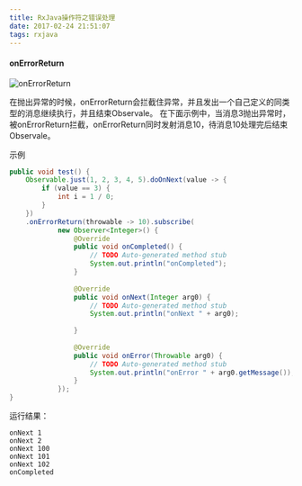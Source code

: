 ```yaml
---
title: RxJava操作符之错误处理
date: 2017-02-24 21:51:07
tags: rxjava
---
```

#### onErrorReturn
![onErrorReturn](http://qiniu.vibexie.com/blog/rxjava-error-handle-1.png-width500)

<!-- more -->
在抛出异常的时候，onErrorReturn会拦截住异常，并且发出一个自己定义的同类型的消息继续执行，并且结束Observale。
在下面示例中，当消息3抛出异常时，被onErrorReturn拦截，onErrorReturn同时发射消息10，待消息10处理完后结束Observale。

示例
``` java
public void test() {
	Observable.just(1, 2, 3, 4, 5).doOnNext(value -> {
		if (value == 3) {
			int i = 1 / 0;
		}
	})
	.onErrorReturn(throwable -> 10).subscribe(
			new Observer<Integer>() {
				@Override
				public void onCompleted() {
					// TODO Auto-generated method stub
					System.out.println("onCompleted");
				}
				
				@Override
				public void onNext(Integer arg0) {
					// TODO Auto-generated method stub
					System.out.println("onNext " + arg0);
					
				}
				
				@Override
				public void onError(Throwable arg0) {
					// TODO Auto-generated method stub
					System.out.println("onError " + arg0.getMessage());
				}
			});
}
```
运行结果：
``` shell
onNext 1
onNext 2
onNext 100
onNext 101
onNext 102
onCompleted
```
